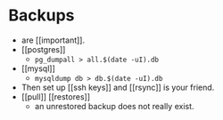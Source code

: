 # Backups

- are [[important]].
- [[postgres]]
  - ```pg_dumpall > all.$(date -uI).db```
- [[mysql]]
  - ```mysqldump db > db.$(date -uI).db```
- Then set up [[ssh keys]] and [[rsync]] is your friend.
- [[pull]] [[restores]]
  - an unrestored backup does not really exist.


